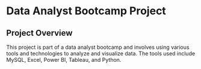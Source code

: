 # Data Analyst Bootcamp Project

## Project Overview
This project is part of a data analyst bootcamp and involves using various tools and technologies to analyze and visualize data. The tools used include MySQL, Excel, Power BI, Tableau, and Python.
